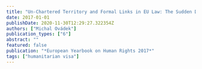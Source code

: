 ```yaml
---
title: "Un-Chartered Territory and Formal Links in EU Law: The Sudden Discovery of the Limits of the EU Charter of Fundamental Rights through Humanitarian Visa"
date: 2017-01-01
publishDate: 2020-11-30T12:29:27.322354Z
authors: ["Michal Ovádek"]
publication_types: ["6"]
abstract: ""
featured: false
publication: "*European Yearbook on Human Rights 2017*"
tags: ["humanitarian visa"]
---
```


